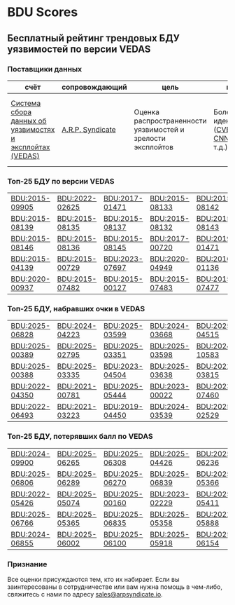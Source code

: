 
# BDU Scores
## Бесплатный рейтинг трендовых БДУ уязвимостей по версии VEDAS

### Поставщики данных
| счёт | cопровождающий | цель | покрытие | определение | частота |
| ----- | ---------- | ------- | -------- | ----------- | --------- |
| [Система сбора данных об уязвимостях и эксплойтах (VEDAS)](https://vedas.arpsyndicate.io) | [A.R.P. Syndicate](https://www.arpsyndicate.io) | Оценка распространенности уязвимостей и зрелости эксплойтов | Более 50 идентификаторов ([CVE](https://github.com/ARPSyndicate/cve-scores), [EUVD](https://github.com/ARPSyndicate/euvd-scores), [CNNVD](https://github.com/ARPSyndicate/cnnvd-scores), [BDU](https://github.com/ARPSyndicate/bdu-scores) и т.д.) | Аналитические данные с открытым исходным кодом (OSINT), полученные от [Exploit Observer](https://www.exploit.observer) | 6-8 часов |



<h3>Топ-25 БДУ по версии VEDAS</h3>

<table>
  <tr>
    <td><a href='https://vedas.arpsyndicate.io/?vuln=BDU:2015-09905'>BDU:2015-09905</a></td>
    <td><a href='https://vedas.arpsyndicate.io/?vuln=BDU:2022-02625'>BDU:2022-02625</a></td>
    <td><a href='https://vedas.arpsyndicate.io/?vuln=BDU:2017-01471'>BDU:2017-01471</a></td>
    <td><a href='https://vedas.arpsyndicate.io/?vuln=BDU:2015-08133'>BDU:2015-08133</a></td>
    <td><a href='https://vedas.arpsyndicate.io/?vuln=BDU:2015-08142'>BDU:2015-08142</a></td>
  </tr>
  <tr>
    <td><a href='https://vedas.arpsyndicate.io/?vuln=BDU:2015-08139'>BDU:2015-08139</a></td>
    <td><a href='https://vedas.arpsyndicate.io/?vuln=BDU:2015-08135'>BDU:2015-08135</a></td>
    <td><a href='https://vedas.arpsyndicate.io/?vuln=BDU:2015-08137'>BDU:2015-08137</a></td>
    <td><a href='https://vedas.arpsyndicate.io/?vuln=BDU:2015-08132'>BDU:2015-08132</a></td>
    <td><a href='https://vedas.arpsyndicate.io/?vuln=BDU:2015-08143'>BDU:2015-08143</a></td>
  </tr>
  <tr>
    <td><a href='https://vedas.arpsyndicate.io/?vuln=BDU:2015-08146'>BDU:2015-08146</a></td>
    <td><a href='https://vedas.arpsyndicate.io/?vuln=BDU:2015-08136'>BDU:2015-08136</a></td>
    <td><a href='https://vedas.arpsyndicate.io/?vuln=BDU:2015-08145'>BDU:2015-08145</a></td>
    <td><a href='https://vedas.arpsyndicate.io/?vuln=BDU:2017-00720'>BDU:2017-00720</a></td>
    <td><a href='https://vedas.arpsyndicate.io/?vuln=BDU:2019-01471'>BDU:2019-01471</a></td>
  </tr>
  <tr>
    <td><a href='https://vedas.arpsyndicate.io/?vuln=BDU:2015-04139'>BDU:2015-04139</a></td>
    <td><a href='https://vedas.arpsyndicate.io/?vuln=BDU:2015-00729'>BDU:2015-00729</a></td>
    <td><a href='https://vedas.arpsyndicate.io/?vuln=BDU:2023-07697'>BDU:2023-07697</a></td>
    <td><a href='https://vedas.arpsyndicate.io/?vuln=BDU:2020-04949'>BDU:2020-04949</a></td>
    <td><a href='https://vedas.arpsyndicate.io/?vuln=BDU:2016-01136'>BDU:2016-01136</a></td>
  </tr>
  <tr>
    <td><a href='https://vedas.arpsyndicate.io/?vuln=BDU:2020-00937'>BDU:2020-00937</a></td>
    <td><a href='https://vedas.arpsyndicate.io/?vuln=BDU:2015-07482'>BDU:2015-07482</a></td>
    <td><a href='https://vedas.arpsyndicate.io/?vuln=BDU:2015-00127'>BDU:2015-00127</a></td>
    <td><a href='https://vedas.arpsyndicate.io/?vuln=BDU:2015-07483'>BDU:2015-07483</a></td>
    <td><a href='https://vedas.arpsyndicate.io/?vuln=BDU:2015-07477'>BDU:2015-07477</a></td>
  </tr>
</table>


<h3>Топ-25 БДУ, набравших очки в VEDAS</h3>

<table>
  <tr>
    <td><a href='https://vedas.arpsyndicate.io/?vuln=BDU:2025-06828'>BDU:2025-06828</a></td>
    <td><a href='https://vedas.arpsyndicate.io/?vuln=BDU:2024-04223'>BDU:2024-04223</a></td>
    <td><a href='https://vedas.arpsyndicate.io/?vuln=BDU:2025-03599'>BDU:2025-03599</a></td>
    <td><a href='https://vedas.arpsyndicate.io/?vuln=BDU:2024-03668'>BDU:2024-03668</a></td>
    <td><a href='https://vedas.arpsyndicate.io/?vuln=BDU:2025-04515'>BDU:2025-04515</a></td>
  </tr>
  <tr>
    <td><a href='https://vedas.arpsyndicate.io/?vuln=BDU:2025-00389'>BDU:2025-00389</a></td>
    <td><a href='https://vedas.arpsyndicate.io/?vuln=BDU:2025-02795'>BDU:2025-02795</a></td>
    <td><a href='https://vedas.arpsyndicate.io/?vuln=BDU:2025-03351'>BDU:2025-03351</a></td>
    <td><a href='https://vedas.arpsyndicate.io/?vuln=BDU:2025-03598'>BDU:2025-03598</a></td>
    <td><a href='https://vedas.arpsyndicate.io/?vuln=BDU:2024-10583'>BDU:2024-10583</a></td>
  </tr>
  <tr>
    <td><a href='https://vedas.arpsyndicate.io/?vuln=BDU:2025-00388'>BDU:2025-00388</a></td>
    <td><a href='https://vedas.arpsyndicate.io/?vuln=BDU:2025-03335'>BDU:2025-03335</a></td>
    <td><a href='https://vedas.arpsyndicate.io/?vuln=BDU:2023-04504'>BDU:2023-04504</a></td>
    <td><a href='https://vedas.arpsyndicate.io/?vuln=BDU:2025-03638'>BDU:2025-03638</a></td>
    <td><a href='https://vedas.arpsyndicate.io/?vuln=BDU:2022-03815'>BDU:2022-03815</a></td>
  </tr>
  <tr>
    <td><a href='https://vedas.arpsyndicate.io/?vuln=BDU:2022-04350'>BDU:2022-04350</a></td>
    <td><a href='https://vedas.arpsyndicate.io/?vuln=BDU:2021-00781'>BDU:2021-00781</a></td>
    <td><a href='https://vedas.arpsyndicate.io/?vuln=BDU:2025-05444'>BDU:2025-05444</a></td>
    <td><a href='https://vedas.arpsyndicate.io/?vuln=BDU:2023-00022'>BDU:2023-00022</a></td>
    <td><a href='https://vedas.arpsyndicate.io/?vuln=BDU:2023-07460'>BDU:2023-07460</a></td>
  </tr>
  <tr>
    <td><a href='https://vedas.arpsyndicate.io/?vuln=BDU:2022-06493'>BDU:2022-06493</a></td>
    <td><a href='https://vedas.arpsyndicate.io/?vuln=BDU:2021-03223'>BDU:2021-03223</a></td>
    <td><a href='https://vedas.arpsyndicate.io/?vuln=BDU:2019-04450'>BDU:2019-04450</a></td>
    <td><a href='https://vedas.arpsyndicate.io/?vuln=BDU:2024-03539'>BDU:2024-03539</a></td>
    <td><a href='https://vedas.arpsyndicate.io/?vuln=BDU:2025-02529'>BDU:2025-02529</a></td>
  </tr>
</table>


<h3>Топ-25 БДУ, потерявших балл по VEDAS</h3>

<table>
  <tr>
    <td><a href='https://vedas.arpsyndicate.io/?vuln=BDU:2024-09900'>BDU:2024-09900</a></td>
    <td><a href='https://vedas.arpsyndicate.io/?vuln=BDU:2025-06265'>BDU:2025-06265</a></td>
    <td><a href='https://vedas.arpsyndicate.io/?vuln=BDU:2025-06308'>BDU:2025-06308</a></td>
    <td><a href='https://vedas.arpsyndicate.io/?vuln=BDU:2025-04426'>BDU:2025-04426</a></td>
    <td><a href='https://vedas.arpsyndicate.io/?vuln=BDU:2025-06236'>BDU:2025-06236</a></td>
  </tr>
  <tr>
    <td><a href='https://vedas.arpsyndicate.io/?vuln=BDU:2025-06806'>BDU:2025-06806</a></td>
    <td><a href='https://vedas.arpsyndicate.io/?vuln=BDU:2025-06289'>BDU:2025-06289</a></td>
    <td><a href='https://vedas.arpsyndicate.io/?vuln=BDU:2025-06270'>BDU:2025-06270</a></td>
    <td><a href='https://vedas.arpsyndicate.io/?vuln=BDU:2025-06839'>BDU:2025-06839</a></td>
    <td><a href='https://vedas.arpsyndicate.io/?vuln=BDU:2025-05366'>BDU:2025-05366</a></td>
  </tr>
  <tr>
    <td><a href='https://vedas.arpsyndicate.io/?vuln=BDU:2022-05426'>BDU:2022-05426</a></td>
    <td><a href='https://vedas.arpsyndicate.io/?vuln=BDU:2025-05074'>BDU:2025-05074</a></td>
    <td><a href='https://vedas.arpsyndicate.io/?vuln=BDU:2025-00160'>BDU:2025-00160</a></td>
    <td><a href='https://vedas.arpsyndicate.io/?vuln=BDU:2023-02229'>BDU:2023-02229</a></td>
    <td><a href='https://vedas.arpsyndicate.io/?vuln=BDU:2025-05411'>BDU:2025-05411</a></td>
  </tr>
  <tr>
    <td><a href='https://vedas.arpsyndicate.io/?vuln=BDU:2025-06766'>BDU:2025-06766</a></td>
    <td><a href='https://vedas.arpsyndicate.io/?vuln=BDU:2025-05365'>BDU:2025-05365</a></td>
    <td><a href='https://vedas.arpsyndicate.io/?vuln=BDU:2025-06835'>BDU:2025-06835</a></td>
    <td><a href='https://vedas.arpsyndicate.io/?vuln=BDU:2025-05358'>BDU:2025-05358</a></td>
    <td><a href='https://vedas.arpsyndicate.io/?vuln=BDU:2022-05888'>BDU:2022-05888</a></td>
  </tr>
  <tr>
    <td><a href='https://vedas.arpsyndicate.io/?vuln=BDU:2024-06855'>BDU:2024-06855</a></td>
    <td><a href='https://vedas.arpsyndicate.io/?vuln=BDU:2025-06002'>BDU:2025-06002</a></td>
    <td><a href='https://vedas.arpsyndicate.io/?vuln=BDU:2025-06100'>BDU:2025-06100</a></td>
    <td><a href='https://vedas.arpsyndicate.io/?vuln=BDU:2025-05918'>BDU:2025-05918</a></td>
    <td><a href='https://vedas.arpsyndicate.io/?vuln=BDU:2025-06154'>BDU:2025-06154</a></td>
  </tr>
</table>


### Признание
Все оценки присуждаются тем, кто их набирает.
Если вы заинтересованы в сотрудничестве или вам нужна помощь в чем-либо, свяжитесь с нами по адресу [sales@arpsyndicate.io](mailto:sales@arpsyndicate.io).

